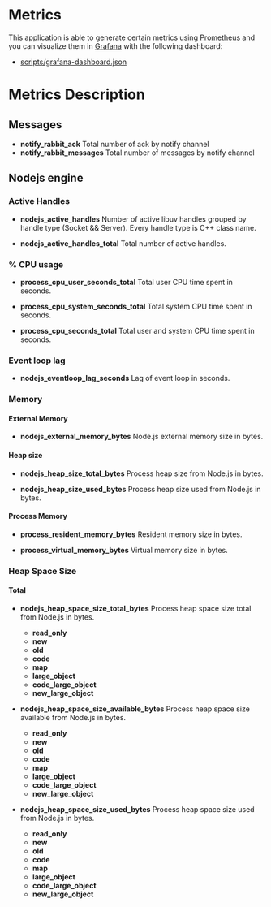 # Metrics

This application is able to generate certain metrics using [Prometheus](https://prometheus.io/) and you can visualize them in [Grafana](https://grafana.com/) with the following dashboard:

* [scripts/grafana-dashboard.json](scripts/grafana-dashboard.json)

# Metrics Description

## Messages

* **notify_rabbit_ack** Total number of ack by notify channel
* **notify_rabbit_messages** Total number of messages by notify channel

## Nodejs engine

### Active Handles

* **nodejs_active_handles** Number of active libuv handles grouped by handle type (Socket && Server). Every handle type is C++ class name.

* **nodejs_active_handles_total** Total number of active handles.


### % CPU usage

* **process_cpu_user_seconds_total** Total user CPU time spent in seconds.

* **process_cpu_system_seconds_total** Total system CPU time spent in seconds.

* **process_cpu_seconds_total**  Total user and system CPU time spent in seconds.

### Event loop lag

* **nodejs_eventloop_lag_seconds** Lag of event loop in seconds.

### Memory 

#### External Memory

* **nodejs_external_memory_bytes** Node.js external memory size in bytes.

#### Heap size

* **nodejs_heap_size_total_bytes** Process heap size from Node.js in bytes.

* **nodejs_heap_size_used_bytes** Process heap size used from Node.js in bytes.

#### Process Memory

* **process_resident_memory_bytes** Resident memory size in bytes.

* **process_virtual_memory_bytes** Virtual memory size in bytes.

### Heap Space Size

#### Total

* **nodejs_heap_space_size_total_bytes** Process heap space size total from Node.js in bytes.
  * **read_only**
  * **new**
  * **old**
  * **code**
  * **map**
  * **large_object**
  * **code_large_object**
  * **new_large_object**

* **nodejs_heap_space_size_available_bytes** Process heap space size available from Node.js in bytes.
  * **read_only**
  * **new**
  * **old**
  * **code**
  * **map**
  * **large_object**
  * **code_large_object**
  * **new_large_object**

* **nodejs_heap_space_size_used_bytes** Process heap space size used from Node.js in bytes.
  * **read_only**
  * **new**
  * **old**
  * **code**
  * **map**
  * **large_object**
  * **code_large_object**
  * **new_large_object**